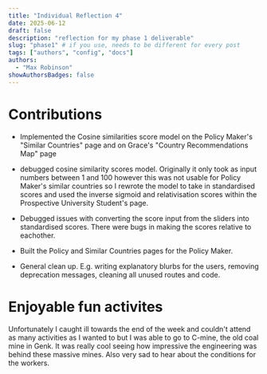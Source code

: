 ```yaml
---
title: "Individual Reflection 4"
date: 2025-06-12
draft: false
description: "reflection for my phase 1 deliverable"
slug: "phase1" # if you use, needs to be different for every post
tags: ["authors", "config", "docs"]
authors:
  - "Max Robinson"
showAuthorsBadges: false
---
```


# Contributions

- Implemented the Cosine similarities score model on the Policy Maker's "Similar Countries" page and on Grace's "Country Recommendations Map" page

- debugged cosine similarity scores model. Originally it only took as input numbers between 1 and 100 however this was not usable for Policy Maker's similar countries so I rewrote the model to take in standardised scores and used the inverse sigmoid and relativisation scores within the Prospective University Student's page.

- Debugged issues with converting the score input from the sliders into standardised scores. There were bugs in making the scores relative to eachother.

- Built the Policy and Similar Countries pages for the Policy Maker.

- General clean up. E.g. writing explanatory blurbs for the users, removing deprecation messages, cleaning all unused routes and code.

# Enjoyable fun activites

Unfortunately I caught ill towards the end of the week and couldn't attend as many activities as I wanted to but I was able to go to C-mine, the old coal mine in Genk. It was really cool seeing how impressive the engineering was behind these massive mines. Also very sad to hear about the conditions for the workers.
